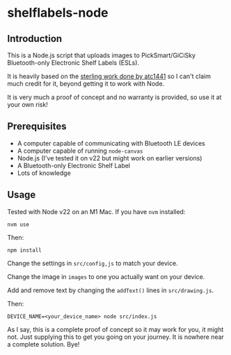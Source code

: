 # shelflabels-node

## Introduction

This is a Node.js script that uploads images to PickSmart/GiCiSky Bluetooth-only Electronic Shelf Labels (ESLs).

It is heavily based on the [sterling work done by atc1441](https://github.com/atc1441/ATC_GICISKY_ESL) so I can't
claim much credit for it, beyond getting it to work with Node.

It is very much a proof of concept and no warranty is provided, so use it at your own risk!

## Prerequisites

- A computer capable of communicating with Bluetooth LE devices
- A computer capable of running `node-canvas`
- Node.js (I've tested it on v22 but might work on earlier versions)
- A Bluetooth-only Electronic Shelf Label
- Lots of knowledge

## Usage

Tested with Node v22 on an M1 Mac. If you have `nvm` installed:

```
nvm use
```

Then:

```
npm install
```

Change the settings in `src/config,js` to match your device.

Change the image in `images` to one you actually want on your device.

Add and remove text by changing the `addText()` lines in `src/drawing.js`.

Then:

```
DEVICE_NAME=<your_device_name> node src/index.js
```

As I say, this is a complete proof of concept so it may work for you, it might not. Just supplying this to get you going on your journey. It is nowhere near a complete solution. Bye!
